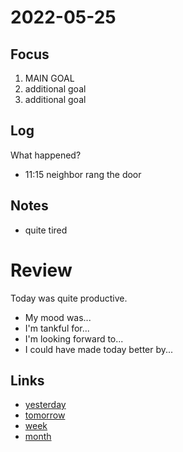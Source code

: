 # 2022-05-25

## Focus
1. MAIN GOAL
2. additional goal
3. additional goal

## Log
What happened?
- 11:15 neighbor rang the door

## Notes
- quite tired

# Review
Today was quite productive.

- My mood was...
- I'm tankful for...
- I'm looking forward to...
- I could have made today better by...

## Links
- [yesterday](calendar/days/2022-05-24.md)
- [tomorrow](calendar/days/2022-05-26.md)
- [week](calendar/weeks/2022-21.md)
- [month](calendar/months/2022-05)